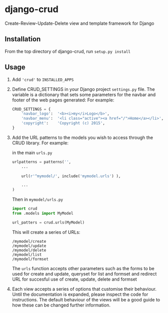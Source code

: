 django-crud
===========

Create-Review-Update-Delete view and template framework for Django


Installation
------------

From the top directory of django-crud, run `setup.py install` 


Usage
-----

1. Add `'crud'` to `INSTALLED_APPS`

2. Define CRUD_SETTINGS in your Django project `settings.py` file. The variable 
is a dictionary that sets some parameters for the navbar and footer of the 
web pages generated: For example:

	```python
	CRUD_SETTINGS = {
	    'navbar_logo':  '<b><i>my</i>Logo</b>',
	    'navbar_menu':  '<li class="active"><a href="/">Home</a></li>',
	    'copyright':    'Copyright (c) 2015',
	}
	```

3. Add the URL patterns to the models you wish to access through the CRUD library.
For example:

	in the main `urls.py`

	```python
	urlpatterns = patterns('',
		...
		
	    url(r'^mymodel/', include('mymodel.urls') ),
	
		...
	)
	```

	Then in `mymodel/urls.py`

	```python
	import crud
	from .models import MyModel
	
	url_patters = crud.urls(MyModel)
	```
	
	This will create a series of URLs:
	
	```
	/mymodel/create
	/mymodel/update
	/mymodel/delete
	/mymodel/list
	/mymodel/formset
	```

	The `urls` function accepts other parameters such as the forms to be 
	used for create and update, queryset for list and formset and redirect 
	URL for succesful use of create, update, delete and formset

4. Each view accepts a series of options that customise their behaviour. Until
the documentation is expanded, please inspect the code for instructions. The 
default behaviour of the views will be a good guide to how these can be changed 
further information.

